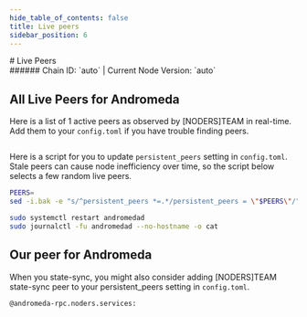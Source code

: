```yaml
---
hide_table_of_contents: false
title: Live peers
sidebar_position: 6
---
```


<div class="h1-with-icon icon-andromeda">
# Live Peers
</div>
###### Chain ID: `auto` | Current Node Version: `auto`

## All Live Peers for Andromeda
Here is a list of 1 active peers as observed by [NODERS]TEAM in real-time. Add them to your `config.toml` if you have trouble finding peers.

```bash

```

Here is a script for you to update `persistent_peers` setting in `config.toml`. Stale peers can cause node inefficiency over time, so the script below selects a few random live peers.

```bash
PEERS=
sed -i.bak -e "s/^persistent_peers *=.*/persistent_peers = \"$PEERS\"/" ~/.andromeda/config/config.toml

sudo systemctl restart andromedad
sudo journalctl -fu andromedad --no-hostname -o cat
```

## Our peer for Andromeda
When you state-sync, you might also consider adding [NODERS]TEAM state-sync peer to your persistent_peers setting in `config.toml`.

```bash
@andromeda-rpc.noders.services:
```
